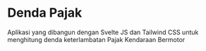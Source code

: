 # Denda Pajak

Aplikasi yang dibangun dengan Svelte JS dan Tailwind CSS untuk menghitung denda keterlambatan Pajak Kendaraan Bermotor
